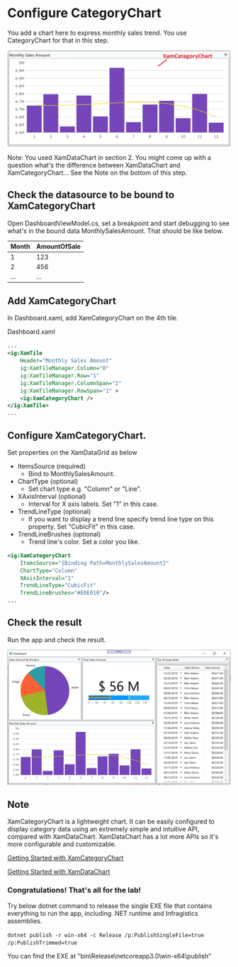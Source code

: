 # Configure CategoryChart

You add a chart here to express monthly sales trend. You use CategoryChart for that in this step.

![](../assets/03-06-00.png)

Note: You used XamDataChart in section 2. You might come up with a question what's the difference between XamDataChart and XamCategoryChart... See the Note on the bottom of this step.


## Check the datasource to be bound to XamCategoryChart

Open DashboardViewModel.cs, set a breakpoint and start debugging to see what's in the bound data MonthlySalesAmount. That should be like below.

| Month | AmountOfSale |
----|---- 
| 1 | 123 |
| 2 | 456 |
| ... | ... |

## Add XamCategoryChart

In Dashboard.xaml, add XamCategoryChart on the 4th tile.

Dashboard.xaml

```xml
...
<ig:XamTile
    Header="Monthly Sales Amount"
    ig:XamTileManager.Column="0"
    ig:XamTileManager.Row="1" 
    ig:XamTileManager.ColumnSpan="2"
    ig:XamTileManager.RowSpan="1" >
    <ig:XamCategoryChart />
</ig:XamTile>
...
```

## Configure XamCategoryChart.

Set properties on the XamDataGrid as below

- ItemsSource (required)
    - Bind to MonthlySalesAmount.
- ChartType (optional)
    - Set chart type e.g. "Column" or "Line".
- XAxisInterval (optional)
    - Interval for X axis labels. Set "1" in this case.
- TrendLineType (optional)
    - If you want to display a trend line specify trend line type on this property. Set "CubicFit" in this case.
- TrendLineBrushes (optional)
    - Trend line's color. Set a color you like.

```xml
<ig:XamCategoryChart 
    ItemsSource="{Binding Path=MonthlySalesAmount}" 
    ChartType="Column" 
    XAxisInterval="1"
    TrendLineType="CubicFit" 
    TrendLineBrushes="#E0E010"/>
...
```

## Check the result

Run the app and check the result.

![](../assets/03-06-01.png)

## Note

XamCategoryChart is a lightweight chart. It can be easily configured to display category data using an extremely simple and intuitive API, compared with XamDataChart. XamDataChart has a lot more APIs so it's more configurable and  customizable.

[Getting Started with XamCategoryChart](https://www.infragistics.com/help/wpf/categorychart-walkthrough)

[Getting Started with XamDataChart](https://www.infragistics.com/help/wpf/datachart-getting-started-with-datachart)




### Congratulations! That's all for the lab!

Try below dotnet command to release the single EXE file that contains everything to run the app, including .NET runtime and Infragistics assemblies.

`dotnet publish -r win-x64 -c Release /p:PublishSingleFile=true /p:PublishTrimmed=true`

You can find the EXE at "bin\Release\netcoreapp3.0\win-x64\publish"
